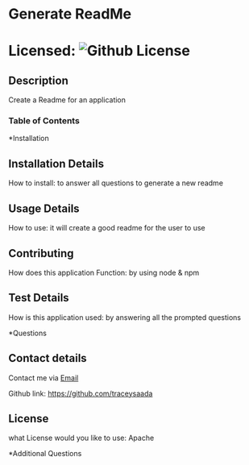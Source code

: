 # Generate ReadMe

# Licensed: ![Github License](https://img.shields.io/badge/license-Apache-blue.svg)


## Description

Create a Readme for an application

### Table of Contents

*Installation

## Installation Details

How to install: to answer all questions to generate a new readme

## Usage Details 

How to use: it will create a good readme for the user to use

## Contributing 

How does this application Function: by using node & npm

## Test Details

How is this application used: by answering all the prompted questions

*Questions

## Contact details

Contact me via [Email](mailto:tracey.saada@outlook.com)

Github link: https://github.com/traceysaada

## License

what License would you like to use: Apache


*Additional Questions


